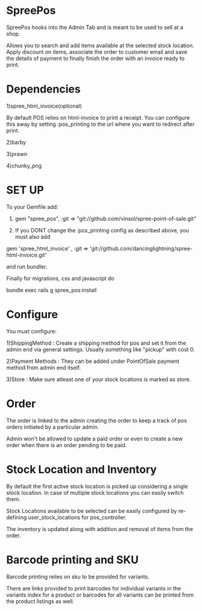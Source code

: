 SpreePos
===============
SpreePos hooks into the Admin Tab and is meant to be used to sell at a shop.

Allows you to search and add items available at the selected stock location. 
Apply discount on items, associate the order to customer email and save the details of payment to finally finish the order with an invoice ready to print.


Dependencies
============
1)spree_html_invoice(optional)

By default POS relies on html-invoice to print a receipt. You can configure this away by setting :pos_printing to the url where you want to redirect after print. 

2)barby

3)prawn

4)chunky_png


SET UP
=======
To your Gemfile add:

  1) gem "spree_pos", :git => "git://github.com/vinsol/spree-point-of-sale.git"

  2) If you DONT change the :pos_printing config as described above, you must also add 

  gem 'spree_html_invoice' , :git => 'git://github.com/dancinglightning/spree-html-invoice.git'

and run bundler.

Finally for migrations, css and javascript do

  bundle exec rails g spree_pos:install


Configure
=========
You must configure:

1)ShippingMethod : Create a shipping method for pos and set it from the admin end via general settings. 
Usually something like "pickup" with cost 0.

2)Payment Methods : They can be added under PointOfSale payment method from admin end itself.

3)Store : Make sure atleast one of your stock locations is marked as store.


Order
=========
The order is linked to the admin creating the order to keep a track of pos orders initiated by a particular admin.

Admin won't be allowed to update a paid order or even to create a new order when there is an order pending to be paid.


Stock Location and Inventory
=========
By default the first active stock location is picked up considering a single stock location. In case of multiple stock locations you can easily switch them.

Stock Locations available to be selected can be easily configured by re-defining user_stock_locations for pos_controller.

The inventory is updated along with addition and removal of items from the order.


Barcode printing and SKU
========
Barcode printing relies on sku to be provided for variants.

There are links provided to print barcodes for individual variants in the variants index for a product or barcodes for all variants can be printed from the product listings as well.